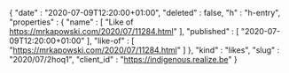{
  "date" : "2020-07-09T12:20:00+01:00",
  "deleted" : false,
  "h" : "h-entry",
  "properties" : {
    "name" : [ "Like of https://mrkapowski.com/2020/07/11284.html" ],
    "published" : [ "2020-07-09T12:20:00+01:00" ],
    "like-of" : [ "https://mrkapowski.com/2020/07/11284.html" ]
  },
  "kind" : "likes",
  "slug" : "2020/07/2hoq1",
  "client_id" : "https://indigenous.realize.be"
}
